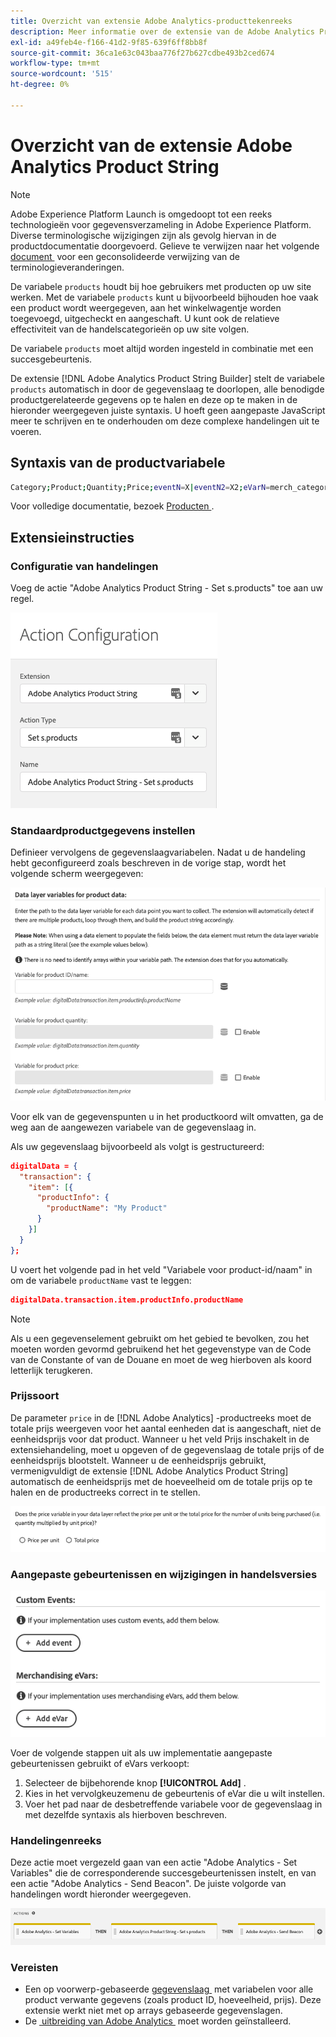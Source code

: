```yaml
---
title: Overzicht van extensie Adobe Analytics-producttekenreeks
description: Meer informatie over de extensie van de Adobe Analytics Product String-tag in Adobe Experience Platform.
exl-id: a49feb4e-f166-41d2-9f85-639f6ff8bb8f
source-git-commit: 36ca1e63c043baa776f27b627cdbe493b2ced674
workflow-type: tm+mt
source-wordcount: '515'
ht-degree: 0%

---
```


# Overzicht van de extensie Adobe Analytics Product String

>[!NOTE]
>
>Adobe Experience Platform Launch is omgedoopt tot een reeks technologieën voor gegevensverzameling in Adobe Experience Platform. Diverse terminologische wijzigingen zijn als gevolg hiervan in de productdocumentatie doorgevoerd. Gelieve te verwijzen naar het volgende [&#x200B; document &#x200B;](../../../term-updates.md) voor een geconsolideerde verwijzing van de terminologieveranderingen.

De variabele `products` houdt bij hoe gebruikers met producten op uw site werken. Met de variabele `products` kunt u bijvoorbeeld bijhouden hoe vaak een product wordt weergegeven, aan het winkelwagentje worden toegevoegd, uitgecheckt en aangeschaft. U kunt ook de relatieve effectiviteit van de handelscategorieën op uw site volgen.

De variabele `products` moet altijd worden ingesteld in combinatie met een succesgebeurtenis.

De extensie [!DNL Adobe Analytics Product String Builder] stelt de variabele `products` automatisch in door de gegevenslaag te doorlopen, alle benodigde productgerelateerde gegevens op te halen en deze op te maken in de hieronder weergegeven juiste syntaxis. U hoeft geen aangepaste JavaScript meer te schrijven en te onderhouden om deze complexe handelingen uit te voeren.

## Syntaxis van de productvariabele

```bash
Category;Product;Quantity;Price;eventN=X|eventN2=X2;eVarN=merch_category|eVarN2=merch_category2
```

Voor volledige documentatie, bezoek [&#x200B; Producten &#x200B;](https://experienceleague.adobe.com/docs/analytics/implementation/vars/page-vars/products.html?lang=nl-NL).

## Extensieinstructies

### Configuratie van handelingen

Voeg de actie &quot;Adobe Analytics Product String - Set s.products&quot; toe aan uw regel.

![&#x200B; configuratie van de Actie &#x200B;](./images/screenshot-action-config.png)

### Standaardproductgegevens instellen

Definieer vervolgens de gegevenslaagvariabelen. Nadat u de handeling hebt geconfigureerd zoals beschreven in de vorige stap, wordt het volgende scherm weergegeven:

![&#x200B; Standaardgebieden &#x200B;](./images/screenshot-standard-fields.png)

Voor elk van de gegevenspunten u in het productkoord wilt omvatten, ga de weg aan de aangewezen variabele van de gegevenslaag in.

Als uw gegevenslaag bijvoorbeeld als volgt is gestructureerd:

```json
digitalData = {
  "transaction": {
    "item": [{
      "productInfo": {
        "productName": "My Product"
      }
    }]
  }
};
```

U voert het volgende pad in het veld &quot;Variabele voor product-id/naam&quot; in om de variabele `productName` vast te leggen:

```json
digitalData.transaction.item.productInfo.productName
```

>[!NOTE]
>
>Als u een gegevenselement gebruikt om het gebied te bevolken, zou het moeten worden gevormd gebruikend het het gegevenstype van de Code van de Constante of van de Douane en moet de weg hierboven als koord letterlijk terugkeren.

### Prijssoort

De parameter `price` in de [!DNL Adobe Analytics] -productreeks moet de totale prijs weergeven voor het aantal eenheden dat is aangeschaft, niet de eenheidsprijs voor dat product. Wanneer u het veld Prijs inschakelt in de extensiehandeling, moet u opgeven of de gegevenslaag de totale prijs of de eenheidsprijs blootstelt. Wanneer u de eenheidsprijs gebruikt, vermenigvuldigt de extensie [!DNL Adobe Analytics Product String] automatisch de eenheidsprijs met de hoeveelheid om de totale prijs op te halen en de productreeks correct in te stellen.

![&#x200B; Type van Prijs &#x200B;](./images/screenshot-price-type.png)

### Aangepaste gebeurtenissen en wijzigingen in handelsversies

![&#x200B; Gebeurtenissen en eVars &#x200B;](./images/screenshot-events-evars.png)

Voer de volgende stappen uit als uw implementatie aangepaste gebeurtenissen gebruikt of eVars verkoopt:

1. Selecteer de bijbehorende knop **[!UICONTROL Add]** .
1. Kies in het vervolgkeuzemenu de gebeurtenis of eVar die u wilt instellen.
1. Voer het pad naar de desbetreffende variabele voor de gegevenslaag in met dezelfde syntaxis als hierboven beschreven.

### Handelingenreeks

Deze actie moet vergezeld gaan van een actie &quot;Adobe Analytics - Set Variables&quot; die de corresponderende succesgebeurtenissen instelt, en van een actie &quot;Adobe Analytics - Send Beacon&quot;. De juiste volgorde van handelingen wordt hieronder weergegeven.

![&#x200B; Standaardgebieden &#x200B;](./images/screenshot-action-type.png)

### Vereisten

* Een op voorwerp-gebaseerde [&#x200B; gegevenslaag &#x200B;](https://theblog.adobe.com/data-layers-buzzword-best-practice/) met variabelen voor alle product verwante gegevens (zoals product ID, hoeveelheid, prijs). Deze extensie werkt niet met op arrays gebaseerde gegevenslagen.
* De [&#x200B; uitbreiding van Adobe Analytics &#x200B;](../analytics/overview.md) moet worden geïnstalleerd.
